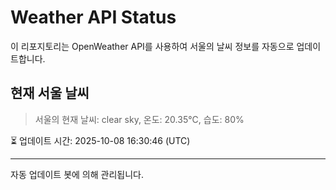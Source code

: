 
# Weather API Status

이 리포지토리는 OpenWeather API를 사용하여 서울의 날씨 정보를 자동으로 업데이트합니다.

## 현재 서울 날씨
> 서울의 현재 날씨: clear sky, 온도: 20.35°C, 습도: 80%

⏳ 업데이트 시간: 2025-10-08 16:30:46 (UTC)

---
자동 업데이트 봇에 의해 관리됩니다.
